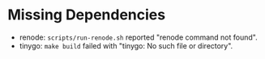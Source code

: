 # Missing Dependencies

- renode: `scripts/run-renode.sh` reported "renode command not found".
- tinygo: `make build` failed with "tinygo: No such file or directory".

